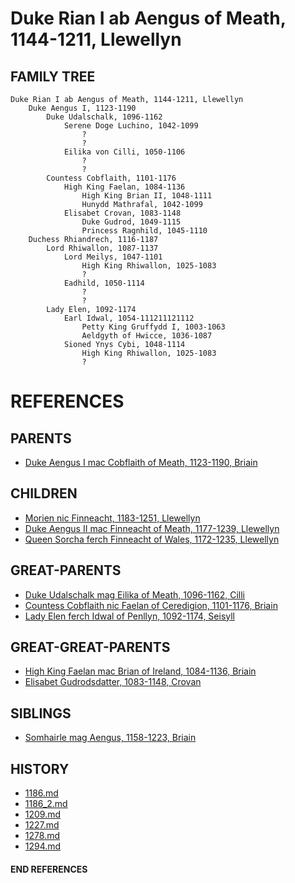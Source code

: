 # Duke Rian I ab Aengus of Meath, 1144-1211, Llewellyn

## FAMILY TREE 
```
Duke Rian I ab Aengus of Meath, 1144-1211, Llewellyn
    Duke Aengus I, 1123-1190
        Duke Udalschalk, 1096-1162
            Serene Doge Luchino, 1042-1099
                ?
                ?
            Eilika von Cilli, 1050-1106
                ?
                ?
        Countess Cobflaith, 1101-1176
            High King Faelan, 1084-1136
                High King Brian II, 1048-1111
                Hunydd Mathrafal, 1042-1099
            Elisabet Crovan, 1083-1148
                Duke Gudrod, 1049-1115
                Princess Ragnhild, 1045-1110
    Duchess Rhiandrech, 1116-1187
        Lord Rhiwallon, 1087-1137
            Lord Meilys, 1047-1101
                High King Rhiwallon, 1025-1083
                ?
            Eadhild, 1050-1114
                ?
                ?
        Lady Elen, 1092-1174
            Earl Idwal, 1054-111211121112
                Petty King Gruffydd I, 1003-1063
                Aeldgyth of Hwicce, 1036-1087
            Sioned Ynys Cybi, 1048-1114
                High King Rhiwallon, 1025-1083
                ?
```


# REFERENCES

## PARENTS 
* [Duke Aengus I mac Cobflaith of Meath, 1123-1190, Briain](aengus_i_mac_cobflaith_1123.md)

## CHILDREN 
* [Morien nic Finneacht, 1183-1251, Llewellyn](morien_nic_finneacht_1183.md)
* [Duke Aengus II mac Finneacht of Meath, 1177-1239, Llewellyn](aengus_ii_mac_finneacht_1177.md)
* [Queen Sorcha ferch Finneacht of Wales, 1172-1235, Llewellyn](sorcha_ferch_finneacht_1172.md)

## GREAT-PARENTS 
* [Duke Udalschalk mag Eilika of Meath, 1096-1162, Cilli](udalschalk_mag_eilika_1096.md)
* [Countess Cobflaith nic Faelan of Ceredigion, 1101-1176, Briain](cobflaith_nic_faelan_1101.md)
* [Lady Elen ferch Idwal of Penllyn, 1092-1174, Seisyll](elen_ferch_idwal_1092.md)

## GREAT-GREAT-PARENTS 
* [High King Faelan mac Brian of Ireland, 1084-1136, Briain](faelan_mac_brian_1084.md)
* [Elisabet Gudrodsdatter, 1083-1148, Crovan](elisabet_gudrodsdatter_1083.md)
## SIBLINGS

* [Somhairle mag Aengus, 1158-1223, Briain](somhairle_mag_aengus_1158.md)
 
## HISTORY
* [1186.md](../h/1186.md)
* [1186_2.md](../h/1186_2.md)
* [1209.md](../h/1209.md)
* [1227.md](../h/1227.md)
* [1278.md](../h/1278.md)
* [1294.md](../h/1294.md)

#### END REFERENCES
